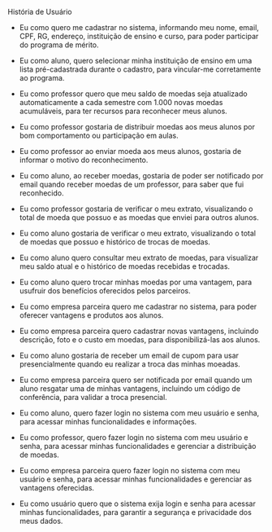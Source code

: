 
História de Usuário

* Eu como quero me cadastrar no sistema, informando meu nome, email, CPF, RG, endereço, instituição de ensino e curso, para poder participar do programa de mérito. 

* Eu como aluno, quero selecionar minha instituição de ensino em uma lista pré-cadastrada durante o cadastro, para vincular-me corretamente ao programa. 

* Eu como professor quero que meu saldo de moedas seja atualizado automaticamente a cada semestre com 1.000 novas moedas acumuláveis, para ter recursos para reconhecer meus alunos. 

* Eu como professor gostaria de distribuir moedas aos meus alunos por bom comportamento ou participação em aulas. 

* Eu como professor ao enviar moeda aos meus alunos, gostaria de informar o motivo do reconhecimento. 

* Eu como aluno, ao receber moedas, gostaria de poder ser notificado por email quando receber moedas de um professor, para saber que fui reconhecido. 

* Eu como professor gostaria de verificar o meu extrato, visualizando o total de moeda que possuo e as moedas que enviei para outros alunos. 

* Eu como aluno gostaria de verificar o meu extrato, visualizando o total de moedas que possuo e histórico de trocas de moedas. 

* Eu como aluno quero consultar meu extrato de moedas, para visualizar meu saldo atual e o histórico de moedas recebidas e trocadas. 

* Eu como aluno quero trocar minhas moedas por uma vantagem, para usufruir dos benefícios oferecidos pelos parceiros. 

* Eu como empresa parceira quero me cadastrar no sistema, para poder oferecer vantagens e produtos aos alunos. 

* Eu como empresa parceira quero cadastrar novas vantagens, incluindo descrição, foto e o custo em moedas, para disponibilizá-las aos alunos. 

* Eu como aluno gostaria de receber um email de cupom para usar presencialmente quando eu realizar a troca das minhas moeadas. 

* Eu como empresa parceira quero ser notificada por email quando um aluno resgatar uma de minhas vantagens, incluindo um código de conferência, para validar a troca presencial. 

* Eu como aluno, quero fazer login no sistema com meu usuário e senha, para acessar minhas funcionalidades e informações. 

* Eu como professor, quero fazer login no sistema com meu usuário e senha, para acessar minhas funcionalidades e gerenciar a distribuição de moedas. 

* Eu como empresa parceira quero fazer login no sistema com meu usuário e senha, para acessar minhas funcionalidades e gerenciar as vantagens oferecidas. 

* Eu como usuário quero que o sistema exija login e senha para acessar minhas funcionalidades, para garantir a segurança e privacidade dos meus dados. 